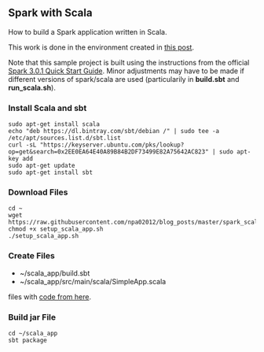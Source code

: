 ## Spark with Scala

How to build a Spark application written in Scala.

This work is done in the environment created in [this post](https://github.com/npa02012/blog_posts/tree/master/k8s_aws_setup).  

Note that this sample project is built using the instructions from the official [Spark 3.0.1 Quick Start Guide](http://spark.apache.org/docs/3.0.1/quick-start.html#self-contained-applications). Minor adjustments may have to be made if different versions of spark/scala are used (particularily in **build.sbt** and **run_scala.sh**).

### Install Scala and sbt

```
sudo apt-get install scala
echo "deb https://dl.bintray.com/sbt/debian /" | sudo tee -a /etc/apt/sources.list.d/sbt.list
curl -sL "https://keyserver.ubuntu.com/pks/lookup?op=get&search=0x2EE0EA64E40A89B84B2DF73499E82A75642AC823" | sudo apt-key add
sudo apt-get update
sudo apt-get install sbt
```

### Download Files

```
cd ~
wget https://raw.githubusercontent.com/npa02012/blog_posts/master/spark_scala/resources/setup_scala_app.sh
chmod +x setup_scala_app.sh
./setup_scala_app.sh
```



### Create Files

* ~/scala_app/build.sbt
* ~/scala_app/src/main/scala/SimpleApp.scala

files with [code from here](http://spark.apache.org/docs/3.0.0/quick-start.html#self-contained-applications).

### Build jar File

```
cd ~/scala_app
sbt package
```

```

```

